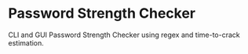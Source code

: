 # Password Strength Checker
CLI and GUI Password Strength Checker using regex and time-to-crack estimation.
